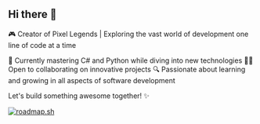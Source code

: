 ## Hi there 👋

🎮 Creator of Pixel Legends | Exploring the vast world of development one line of code at a time

🌱 Currently mastering C# and Python while diving into new technologies
👨‍💻 Open to collaborating on innovative projects
🔍 Passionate about learning and growing in all aspects of software development

Let's build something awesome together! ✨


[![roadmap.sh](https://roadmap.sh/card/tall/67a3c1baf8633434823ba7c1?variant=dark)](https://roadmap.sh)
